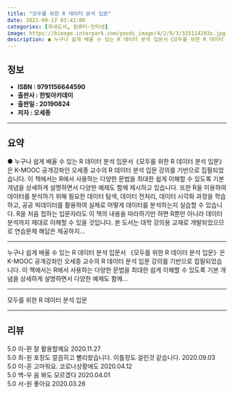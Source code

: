 ```yaml
---
title: "모두를 위한 R 데이터 분석 입문"
date: 2021-09-17 03:42:00
categories: [국내도서, 컴퓨터-인터넷]
image: https://bimage.interpark.com/goods_image/4/2/9/3/315114293s.jpg
description: ● 누구나 쉽게 배울 수 있는 R 데이터 분석 입문서《모두를 위한 R 데이터 분석 입문》은 K-MOOC 공개강좌인 오세종 교수의 R 데이터 분석 입문 강의를 기반으로 집필되었습니다. 이 책에서는 R에서 사용하는 다양한 문법을 최대한 쉽게 이해할 수 있도록 기본 개념을 상세하게 설명하면
---
```


## **정보**

- **ISBN : 9791156644590**
- **출판사 : 한빛아카데미**
- **출판일 : 20190824**
- **저자 : 오세종**

------



## **요약**

●  누구나 쉽게 배울 수 있는 R 데이터 분석 입문서《모두를 위한 R 데이터 분석 입문》은 K-MOOC 공개강좌인 오세종 교수의 R 데이터 분석 입문 강의를 기반으로 집필되었습니다. 이 책에서는 R에서 사용하는 다양한 문법을 최대한 쉽게 이해할 수 있도록 기본 개념을 상세하게 설명하면서 다양한 예제도 함께 제시하고 있습니다. 또한 R을 이용하여 데이터를 분석하기 위해 필요한 데이터 탐색, 데이터 전처리, 데이터 시각화 과정을 학습하고, 공공 빅데이터를 활용하여 실제로 어떻게 데이터를 분석하는지 실습할 수 있습니다. R을 처음 접하는 입문자라도 이 책의 내용을 따라하기만 하면 R뿐만 아니라 데이터 분석까지 제대로 이해할 수 있을 것입니다. 본 도서는 대학 강의용 교재로 개발되었으므로 연습문제 해답은 제공하지...

------

누구나 쉽게 배울 수 있는 R 데이터 분석 입문서
《모두를 위한 R 데이터 분석 입문》은 K-MOOC 공개강좌인 오세종 교수의 R 데이터 분석 입문 강의를 기반으로 집필되었습니다. 
이 책에서는 R에서 사용하는 다양한 문법을 최대한 쉽게 이해할 수 있도록 기본 개념을 상세하게 설명하면서 다양한 예제도 함께... 

------


모두를 위한 R 데이터 분석 입문 

------


## **리뷰** 

5.0 이-환 잘 활용할께요 2020.11.27 <br/>5.0 최-원 포장도 깔끔히고 빨리왔습니다.
이틀정도 걸린것 같습니다. 2020.09.03 <br/>5.0 이-훈 고마워요. 코로나상황에도 2020.04.12 <br/>5.0 백-우 음  봐도 모르겠다 2020.04.01 <br/>5.0 서-원 좋아요 2020.03.26 <br/>